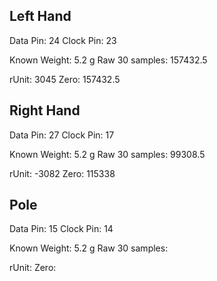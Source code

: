 
## Left Hand
Data Pin: 24
Clock Pin: 23

Known Weight: 5.2 g
Raw 30 samples: 157432.5

rUnit: 3045
Zero: 157432.5


## Right Hand
Data Pin: 27
Clock Pin: 17

Known Weight: 5.2 g
Raw 30 samples: 99308.5

rUnit: -3082
Zero: 115338


## Pole
Data Pin: 15
Clock Pin: 14

Known Weight: 5.2 g
Raw 30 samples: 

rUnit: 
Zero: 